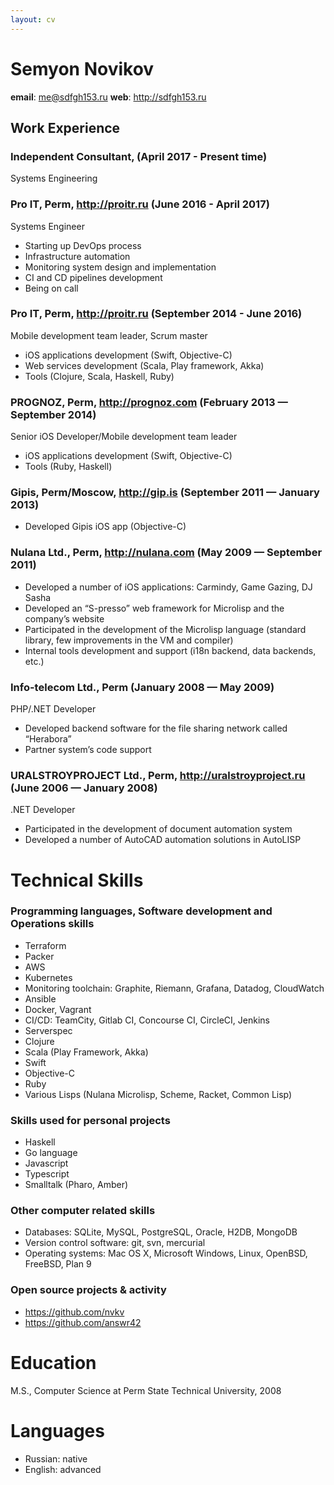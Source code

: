 ```yaml
---
layout: cv
---
```


Semyon Novikov
===========

**email**: <me@sdfgh153.ru>
**web**: <http://sdfgh153.ru>

## Work Experience

### Independent Consultant, (April 2017 - Present time)
Systems Engineering

### Pro IT, Perm, <http://proitr.ru> (June 2016 - April 2017)
Systems Engineer

- Starting up DevOps process
- Infrastructure automation
- Monitoring system design and implementation
- CI and CD pipelines development
- Being on call

### Pro IT, Perm, <http://proitr.ru> (September 2014 - June 2016)
Mobile development team leader, Scrum master

- iOS applications development (Swift, Objective-C)
- Web services development (Scala, Play framework, Akka)
- Tools (Clojure, Scala, Haskell, Ruby)

### PROGNOZ, Perm, <http://prognoz.com> (February 2013 — September 2014)
Senior iOS Developer/Mobile development team leader

- iOS applications development (Swift, Objective-C)
- Tools (Ruby, Haskell)

### Gipis, Perm/Moscow, <http://gip.is> (September 2011 — January 2013)

- Developed Gipis iOS app (Objective-C)

### Nulana Ltd., Perm, <http://nulana.com> (May 2009 — September 2011)

- Developed a number of iOS applications: Carmindy, Game Gazing, DJ Sasha
- Developed an “S-presso” web framework for Microlisp and the company’s website
- Participated in the development of the Microlisp language (standard library, few improvements in the VM and compiler)
- Internal tools development and support (i18n backend, data backends, etc.)

### Info-telecom Ltd., Perm (January 2008 — May 2009)
PHP/.NET Developer

- Developed backend software for the file sharing network called “Herabora”
- Partner system’s code support

### URALSTROYPROJECT Ltd., Perm, <http://uralstroyproject.ru> (June 2006 — January 2008)
.NET Developer

- Participated in the development of document automation system
- Developed a number of AutoCAD automation solutions in AutoLISP

# Technical Skills

### Programming languages, Software development and Operations skills

- Terraform
- Packer
- AWS
- Kubernetes
- Monitoring toolchain: Graphite, Riemann, Grafana, Datadog, CloudWatch
- Ansible
- Docker, Vagrant
- CI/CD: TeamCity, Gitlab CI, Concourse CI, CircleCI, Jenkins
- Serverspec
- Clojure
- Scala (Play Framework, Akka)
- Swift
- Objective-C
- Ruby
- Various Lisps (Nulana Microlisp, Scheme, Racket, Common Lisp)

### Skills used for personal projects

- Haskell
- Go language
- Javascript
- Typescript
- Smalltalk (Pharo, Amber)

### Other computer related skills

- Databases: SQLite, MySQL, PostgreSQL, Oracle, H2DB, MongoDB
- Version control software: git, svn, mercurial
- Operating systems: Mac OS X, Microsoft Windows, Linux, OpenBSD, FreeBSD, Plan 9

### Open source projects & activity

- <https://github.com/nvkv>
- <https://github.com/answr42>

# Education
M.S., Computer Science at Perm State Technical University, 2008

# Languages

- Russian: native
- English: advanced
